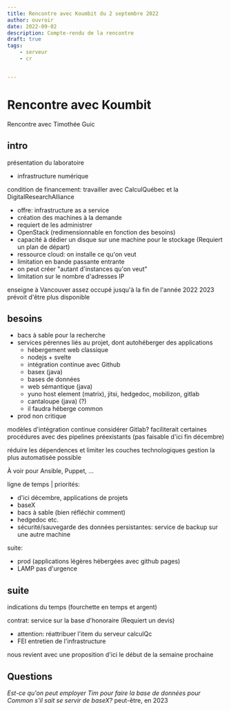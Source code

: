 ```yaml
---
title: Rencontre avec Koumbit du 2 septembre 2022
author: ouvroir
date: 2022-09-02
description: Compte-rendu de la rencontre
draft: true
tags:
    - serveur
    - cr


---
```


# Rencontre avec Koumbit

Rencontre avec Timothée Guic

## intro
présentation du laboratoire
- infrastructure numérique

condition de financement: travailler avec CalculQuébec et la DigitalResearchAlliance
- offre: infrastructure as a service
- création des machines à la demande
- requiert de les administrer
- OpenStack (redimensionnable en fonction des besoins)
- capacité à dédier un disque sur une machine pour le stockage (Requiert un plan de départ)
- ressource cloud: on installe ce qu'on veut
- limitation en bande passante entrante
- on peut créer "autant d'instances qu'on veut"
- limitation sur le nombre d'adresses IP 

enseigne à Vancouver
assez occupé jusqu'à la fin de l'année 2022
2023 prévoit d'être plus disponible

## besoins
- bacs à sable pour la recherche
- services pérennes liés au projet, dont autohéberger des applications
    - hébergement web classique
    - nodejs + svelte
    - intégration continue avec Github
    - basex (java)
    - bases de données
    - web sémantique (java)
    - yuno host element (matrix), jitsi, hedgedoc, mobilizon, gitlab
    - cantaloupe (java) (?)
    - il faudra héberge common
- prod non critique

modèles d'intégration continue
considérer Gitlab? faciliterait certaines procédures avec des pipelines préexistants (pas faisable d'ici fin décembre)

réduire les dépendences et limiter les couches technologiques
gestion la plus automatisée possible

À voir pour Ansible, Puppet, ...

ligne de temps | priorités: 
- d'ici décembre, applications de projets
- baseX
- bacs à sable (bien réfléchir comment)
- hedgedoc etc.
- sécurité/sauvegarde des données persistantes: service de backup sur une autre machine

suite:
- prod (applications légères hébergées avec github pages)
- LAMP pas d'urgence

## suite

indications du temps (fourchette en temps et argent)

contrat: service sur la base d'honoraire (Requiert un devis)
- attention: réattribuer l'item du serveur calculQc
- FEI entretien de l'infrastructure

nous revient avec une proposition d'ici le début de la semaine prochaine


## Questions

*Est-ce qu'on peut employer Tim pour faire la base de données pour Common s'il sait se servir de baseX?* peut-être, en 2023